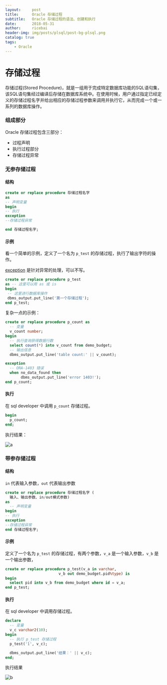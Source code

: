 ```yaml
---
layout:     post
title:      Oracle 存储过程
subtitle:   Oracle 存储过程的语法、创建和执行
date:       2018-05-31
author:     ricebai
header-img: img/posts/plsql/post-bg-plsql.png
catalog: true
tags:
    - Oracle
---
```


# 存储过程

存储过程(Stored Procedure)，就是一组用于完成特定数据库功能的SQL语句集，该SQL语句集经过编译后存储在数据库系统中。在使用时候，用户通过指定已经定义的存储过程名字并给出相应的存储过程参数来调用并执行它，从而完成一个或一系列的数据库操作。

### 组成部分

Oracle 存储过程包含三部分：

- 过程声明
- 执行过程部分
- 存储过程异常

### 无参存储过程

#### 结构

``` SQL
create or replace procedure 存储过程名字
as  
-- 声明变量
begin
-- 执行  
exception
--存储过程异常

end 存储过程名字;
```

#### 示例

看一个简单的示例，定义了一个名为 `p_test` 的存储过程，执行了输出字符的操作。

[exception](https://ricebai.github.io/2018/05/28/oracle-abnormal/#exception) 是针对异常的处理，可以不写。

``` SQL
create or replace procedure p_test
as -- 这里可以用 as 或 is
begin
 -- 这里进行数据库操作
 dbms_output.put_line('第一个存储过程');
end p_test;
```

复杂一点的示例：

``` SQL
create or replace procedure p_count as
  -- 变量
  v_count number;
begin
  -- 执行查询获得数据行数
  select count(*) into v_count from demo_budget;
  -- 输出信息
  dbms_output.put_line('table count:' || v_count);

exception
  -- ORA-1403 错误
  when no_data_found then
       dbms_output.put_line('error 1403!');
end p_count;
```

#### 执行

在 sql developer 中调用 `p_count` 存储过程。

``` SQL
begin
  p_count;
end;
```

执行结果：

![a](https://ricebai.github.io/img/posts/oracle-sp/a.jpg)

### 带参存储过程

#### 结构

`in` 代表输入参数，`out` 代表输出参数

``` SQL
create or replace procedure 存储过程名字 (
  输入、输出参数、in/out模式参数)   
as  
  -- 声明变量
begin  
-- 执行  
exception
--存储过程异常
end 存储过程名字;
```

#### 示例

定义了一个名为 `p_test` 的存储过程，有两个参数，`v_a` 是一个输入参数，`v_b` 是一个输出参数，

``` SQL
create or replace procedure p_test(v_a in varchar,
                        v_b out demo_budget.pid%type) is
begin
  select pid into v_b from demo_budget where id = v_a;
end p_test;
```

#### 执行

在 sql developer 中调用存储过程。

``` SQL
declare
  -- 变量
  v_c varchar2(10);
begin
  -- 执行 p_test 存储过程
  p_test('1', v_c);

  dbms_output.put_line('结果：' || v_c);
end;
```

执行结果

![b](https://ricebai.github.io/img/posts/oracle-sp/b.jpg)
